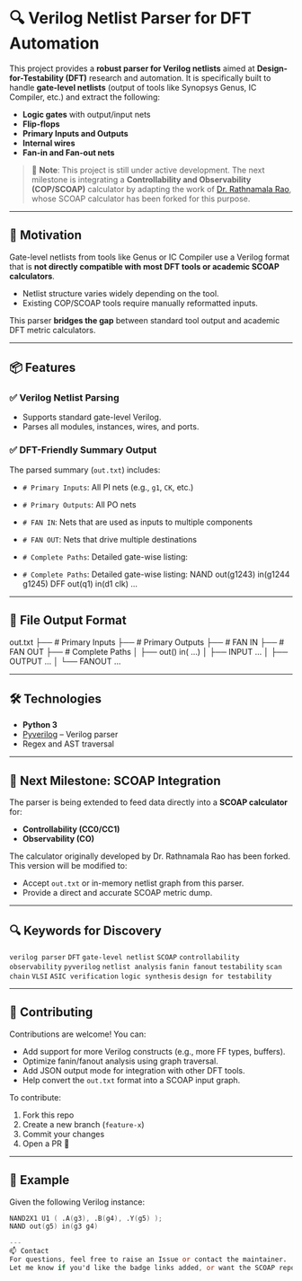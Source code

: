 # 🔍 Verilog Netlist Parser for DFT Automation

This project provides a **robust parser for Verilog netlists** aimed at **Design-for-Testability (DFT)** research and automation. It is specifically built to handle **gate-level netlists** (output of tools like Synopsys Genus, IC Compiler, etc.) and extract the following:

- **Logic gates** with output/input nets
- **Flip-flops**
- **Primary Inputs and Outputs**
- **Internal wires**
- **Fan-in and Fan-out nets**

> 📌 **Note**: This project is still under active development. The next milestone is integrating a **Controllability and Observability (COP/SCOAP)** calculator by adapting the work of [Dr. Rathnamala Rao](https://github.com/rathnamala-rao), whose SCOAP calculator has been forked for this purpose.

---

## 🧠 Motivation

Gate-level netlists from tools like Genus or IC Compiler use a Verilog format that is **not directly compatible with most DFT tools or academic SCOAP calculators**.

- Netlist structure varies widely depending on the tool.
- Existing COP/SCOAP tools require manually reformatted inputs.
  
This parser **bridges the gap** between standard tool output and academic DFT metric calculators.

---

## 📦 Features

### ✅ Verilog Netlist Parsing
- Supports standard gate-level Verilog.
- Parses all modules, instances, wires, and ports.

### ✅ DFT-Friendly Summary Output
The parsed summary (`out.txt`) includes:

- `# Primary Inputs`: All PI nets (e.g., `g1`, `CK`, etc.)
- `# Primary Outputs`: All PO nets
- `# FAN IN`: Nets that are used as inputs to multiple components
- `# FAN OUT`: Nets that drive multiple destinations
- `# Complete Paths`: Detailed gate-wise listing:

- `# Complete Paths`: Detailed gate-wise listing:
NAND out(g1243) in(g1244 g1245)
DFF out(q1) in(d1 clk)
...


---

## 📂 File Output Format

out.txt
├── # Primary Inputs
├── # Primary Outputs
├── # FAN IN
├── # FAN OUT
├── # Complete Paths
│ ├── <GATETYPE> out(<OUTNET>) in(<IN1> <IN2> ...)
│ ├── INPUT <PI1> <PI2> ...
│ ├── OUTPUT <PO1> <PO2> ...
│ └── FANOUT <NET> <LOAD1> <LOAD2> ...

---

## 🛠️ Technologies

- **Python 3**
- [Pyverilog](https://github.com/PyHDI/Pyverilog) – Verilog parser
- Regex and AST traversal

---

## 🚧 Next Milestone: SCOAP Integration

The parser is being extended to feed data directly into a **SCOAP calculator** for:
- **Controllability (CC0/CC1)**
- **Observability (CO)**

The calculator originally developed by Dr. Rathnamala Rao has been forked. This version will be modified to:
- Accept `out.txt` or in-memory netlist graph from this parser.
- Provide a direct and accurate SCOAP metric dump.

---

## 🔍 Keywords for Discovery

`verilog parser` `DFT` `gate-level netlist` `SCOAP` `controllability observability` `pyverilog` `netlist analysis` `fanin fanout` `testability` `scan chain` `VLSI` `ASIC verification` `logic synthesis` `design for testability`

---

## 🤝 Contributing

Contributions are welcome! You can:
- Add support for more Verilog constructs (e.g., more FF types, buffers).
- Optimize fanin/fanout analysis using graph traversal.
- Add JSON output mode for integration with other DFT tools.
- Help convert the `out.txt` format into a SCOAP input graph.

To contribute:
1. Fork this repo
2. Create a new branch (`feature-x`)
3. Commit your changes
4. Open a PR 🎉

---

## 🧪 Example

Given the following Verilog instance:

```verilog
NAND2X1 U1 ( .A(g3), .B(g4), .Y(g5) );
NAND out(g5) in(g3 g4)

---
📫 Contact
For questions, feel free to raise an Issue or contact the maintainer.
Let me know if you'd like the badge links added, or want the SCOAP repo name, DOI, or citations integrated as well.
